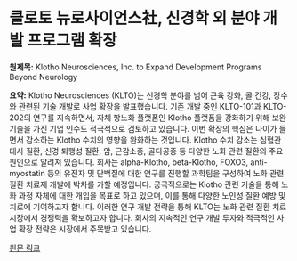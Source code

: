 # 클로토 뉴로사이언스社, 신경학 외 분야 개발 프로그램 확장

**원제목:** Klotho Neurosciences, Inc. to Expand Development Programs Beyond Neurology

**요약:** Klotho Neurosciences (KLTO)는 신경학 분야를 넘어 근육 강화, 골 건강, 장수와 관련된 기술 개발로 사업 확장을 발표했습니다.  기존 개발 중인 KLTO-101과 KLTO-202의 연구를 지속하면서, 자체 항노화 플랫폼인 Klotho 플랫폼을 강화하기 위해 보완 기술을 가진 기업 인수도 적극적으로 검토하고 있습니다.  이번 확장의 핵심은 나이가 들면서 감소하는 Klotho 수치의 영향을 완화하는 것입니다.  Klotho 수치 감소는 심혈관 대사 질환, 신경 퇴행성 질환, 암, 근감소증, 골다공증 등 다양한 노화 관련 질환의 주요 원인으로 알려져 있습니다.  회사는 alpha-Klotho, beta-Klotho, FOXO3, anti-myostatin 등의 유전자 및 단백질에 대한 연구를 진행할 과학팀을 구성하여 노화 관련 질환 치료제 개발에 박차를 가할 예정입니다.  궁극적으로는 Klotho 관련 기술을 통해 노화 과정 자체에 대한 개입을 목표로 하고 있으며, 이를 통해 다양한 노인성 질환 예방 및 치료에 기여하고자 합니다.  이러한 연구 개발 전략을 통해 KLTO는 노화 관련 질환 치료 시장에서 경쟁력을 확보하고자 합니다.  회사의 지속적인 연구 개발 투자와 적극적인 사업 확장 전략은 시장에서 주목받고 있습니다.

[원문 링크](https://www.stocktitan.net/news/KLTO/klotho-neurosciences-inc-to-expand-development-programs-beyond-x3tv6edk0z2n.html)
